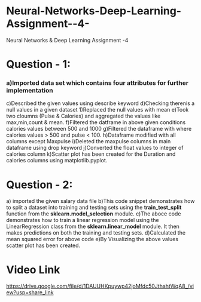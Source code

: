 # Neural-Networks-Deep-Learning-Assignment--4-
Neural Networks &amp; Deep Learning Assignment -4 

# Question - 1:
### a)Imported data set which contains four attributes for further implementation
c)Described the given values using describe keyword
d)Checking therenis a null values in a given dataset
1)Replaced the null values with mean
e)Took two cloumns (Pulse & Calories) and aggregated the values like max,min,count & mean.
f)Filtered the datframe in above given conditions calories values between 500 and 1000
g)Filtered the dataframe with where calories values > 500 and pulse < 100.
h)Dataframe modified with all columns except Maxpulse 
i)Deleted the maxpulse columns in main dataframe using drop keyword
j)Converted the float values to integer of calories column
k)Scatter plot has been created for the Duration and calories columns using matplotlib.pyplot.

# Question - 2:
a) imported the given salary data file
b)This code snippet demonstrates how to split a dataset into training and testing sets using the **train_test_split** function from the **sklearn.model_selection** module.
c)The aboce code demonstrates how to train a linear regression model using the LinearRegression class from the **sklearn.linear_model** module. It then makes predictions on both the training and testing sets.
d)Calculated the mean squared error for above code
e)By Visualizing the above values scatter plot has been created.

# Video Link
https://drive.google.com/file/d/1DAUUHKpuywp42joMfdc50JthahtWqA8_/view?usp=share_link
